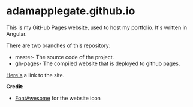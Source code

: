 # adamapplegate.github.io
This is my GitHub Pages website, used to host my portfolio. It's written in Angular.

There are two branches of this repository:
* master- The source code of the project.
* gh-pages- The compiled website that is deployed to github pages.


[Here's](https://adamapplegate.github.io) a link to the site.


**Credit:**
* [FontAwesome](https://fontawesome.com/license) for the website icon 

